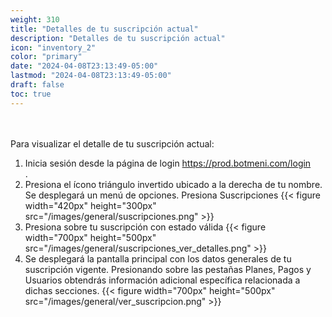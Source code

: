 ```yaml
---
weight: 310
title: "Detalles de tu suscripción actual"
description: "Detalles de tu suscripción actual"
icon: "inventory_2"
color: "primary"
date: "2024-04-08T23:13:49-05:00"
lastmod: "2024-04-08T23:13:49-05:00"
draft: false
toc: true
---
```

<br></br>
Para visualizar el detalle de tu suscripción actual:

1. Inicia sesión desde la página de login <https://prod.botmeni.com/login> <br>.
2. Presiona el ícono triángulo invertido ubicado a la derecha de tu nombre. Se desplegará un menú de opciones. Presiona Suscripciones
{{< figure width="420px" height="300px" src="/images/general/suscripciones.png" >}} 
3. Presiona sobre tu suscripción con estado válida 
{{< figure width="700px" height="500px" src="/images/general/suscripciones_ver_detalles.png" >}} 
4. Se desplegará la pantalla principal con los datos generales de tu suscripción vigente. Presionando sobre las pestañas Planes, Pagos y Usuarios obtendrás información adicional específica relacionada a dichas secciones.
{{< figure width="700px" height="500px" src="/images/general/ver_suscripcion.png" >}} 
